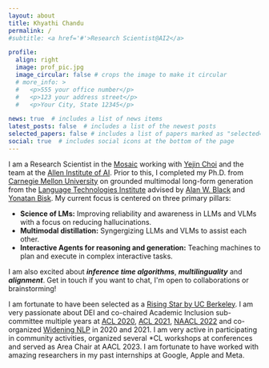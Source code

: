 ```yaml
---
layout: about
title: Khyathi Chandu
permalink: /
#subtitle: <a href='#'>Research Scientist@AI2</a>

profile:
  align: right
  image: prof_pic.jpg
  image_circular: false # crops the image to make it circular
  # more_info: >
  #   <p>555 your office number</p>
  #   <p>123 your address street</p>
  #   <p>Your City, State 12345</p>

news: true  # includes a list of news items
latest_posts: false  # includes a list of the newest posts
selected_papers: false # includes a list of papers marked as "selected={true}"
social: true  # includes social icons at the bottom of the page
---
```


I am a Research Scientist in the [Mosaic](https://mosaic.allenai.org/) working with [Yejin Choi](https://homes.cs.washington.edu/~yejin/) and the team at the [Allen Institute of AI](https://allenai.org/). Prior to this, I completed my Ph.D. from [Carnegie Mellon University](https://www.cmu.edu/) on grounded multimodal long-form generation from the [Language Technologies Institute](https://lti.cs.cmu.edu/) advised by [Alan W. Black](http://www.cs.cmu.edu/~awb/) and [Yonatan Bisk](https://yonatanbisk.com/). My current focus is centered on three primary pillars:

* **Science of LMs:** Improving reliability and awareness in LLMs and VLMs with a focus on reducing hallucinations.
* **Multimodal distillation:** Syngergizing LLMs and VLMs to assist each other.
* **Interactive Agents for reasoning and generation:** Teaching machines to plan and execute in complex interactive tasks.

I am also excited about ***inference time algorithms***, ***multilinguality*** and ***alignment***. Get in touch if you want to chat, I'm open to collaborations or brainstorming!

I am fortunate to have been selected as a [Rising Star by UC Berkeley](https://www2.eecs.berkeley.edu/risingstars/2020/participants/chandu.shtml). I am very passionate about DEI and co-chaired Academic Inclusion sub-committee multiple years at [ACL 2020](https://acl2020.org/committees/diversity-inclusion), [ACL 2021](https://2021.aclweb.org/organization/committee/), [NAACL 2022](https://2022.naacl.org/committees/diversity-inclusion/) and co-organized [Widening NLP](https://www.winlp.org/) in 2020 and 2021. 
I am very active in participating in community activities, organized several *CL workshops at conferences and served as Area Chair at AACL 2023. I am fortunate to have worked with amazing researchers in my past internships at Google, Apple and Meta. 
